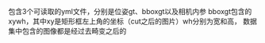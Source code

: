 包含3个可读取的yml文件，分别是位姿gt、bboxgt以及相机内参
bboxgt包含的xywh，其中xy是矩形框左上角的坐标（cut之后的图片）wh分别为宽和高，
数据集中包含的图像都是经过去畸变之后的
